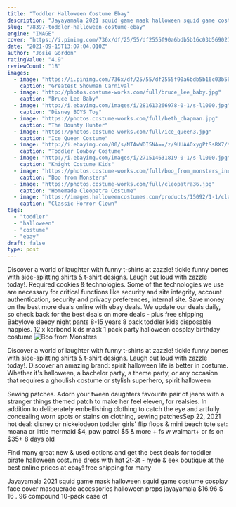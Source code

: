 ```yaml
---
title: "Toddler Halloween Costume Ebay"
description: "Jayayamala 2021 squid game mask halloween squid game costume cosplay face cover masquerade accessories halloween props jayayamala $16.96 $ 16 . 96 compound 10-pack case of"
slug: "78397-toddler-halloween-costume-ebay"
engine: "IMAGE"
cover: "https://i.pinimg.com/736x/df/25/55/df2555f90a6bdb5b16c03b56902754a4.jpg"
date: "2021-09-15T13:07:04.010Z"
author: "Josie Gordon"
ratingValue: "4.9"
reviewCount: "18"
images:
  - image: "https://i.pinimg.com/736x/df/25/55/df2555f90a6bdb5b16c03b56902754a4.jpg"
    caption: "Greatest Showman Carnival"
  - image: "http://photos.costume-works.com/full/bruce_lee_baby.jpg"
    caption: "Bruce Lee Baby"
  - image: "http://i.ebayimg.com/images/i/281613266978-0-1/s-l1000.jpg"
    caption: "Disney BOYS Toy"
  - image: "https://photos.costume-works.com/full/beth_chapman.jpg"
    caption: "The Bounty Hunter"
  - image: "https://photos.costume-works.com/full/ice_queen3.jpg"
    caption: "Ice Queen Costume"
  - image: "http://i.ebayimg.com/00/s/NTAwWDI5NA==/z/9UUAAOxygPtSsRX7/$_3.JPG?set_id=2"
    caption: "Toddler Cowboy Costume"
  - image: "http://i.ebayimg.com/images/i/271514631819-0-1/s-l1000.jpg"
    caption: "Knight Costume Kids"
  - image: "https://photos.costume-works.com/full/boo_from_monsters_inc1.jpg"
    caption: "Boo from Monsters"
  - image: "https://photos.costume-works.com/full/cleopatra36.jpg"
    caption: "Homemade Cleopatra Costume"
  - image: "https://images.halloweencostumes.com/products/15092/1-1/classic-horror-clown-costume.jpg"
    caption: "Classic Horror Clown"
tags:
  - "toddler"
  - "halloween"
  - "costume"
  - "ebay"
draft: false
type: post
---
```


Discover a world of laughter with funny t-shirts at zazzle! tickle funny bones with side-splitting shirts & t-shirt designs. Laugh out loud with zazzle today!. Required cookies & technologies. Some of the technologies we use are necessary for critical functions like security and site integrity, account authentication, security and privacy preferences, internal site. Save money on the best more deals online with ebay deals. We update our deals daily, so check back for the best deals on more deals - plus free shipping  Babylove sleepy night pants 8-15 years 8 pack toddler kids disposable nappies. 12 x korbond kids mask 1 pack party halloween cosplay birthday costume
![Boo from Monsters](https://photos.costume-works.com/full/boo_from_monsters_inc1.jpg "Boo from Monsters")

Discover a world of laughter with funny t-shirts at zazzle! tickle funny bones with side-splitting shirts &amp; t-shirt designs. Laugh out loud with zazzle today!. Discover an amazing brand: spirit halloween life is better in costume. Whether it&#39;s halloween, a bachelor party, a theme party, or any occasion that requires a ghoulish costume or stylish superhero, spirit halloween
<!--inArticleAds-->

<!--galleryOne-->

Sewing patches. Adorn your tween daughters favourite pair of jeans with a stranger things themed patch to make her feel eleven, for realsies. In addition to deliberately embellishing clothing to catch the eye and artfully concealing worn spots or stains on clothing, sewing patchesSep 22, 2021 hot deal: disney or nickelodeon toddler girls' flip flops & mini beach tote set: moana or little mermaid $4, paw patrol $5 & more + fs w walmart+ or fs on $35+ 8 days old
<!--inArticleAds-->

<!--galleryTwo-->

Find many great new & used options and get the best deals for toddler pirate halloween costume dress with hat 2t-3t - hyde & eek boutique at the best online prices at ebay! free shipping for many
<!--galleryThree-->

Jayayamala 2021 squid game mask halloween squid game costume cosplay face cover masquerade accessories halloween props jayayamala $16.96 $ 16 . 96 compound 10-pack case of